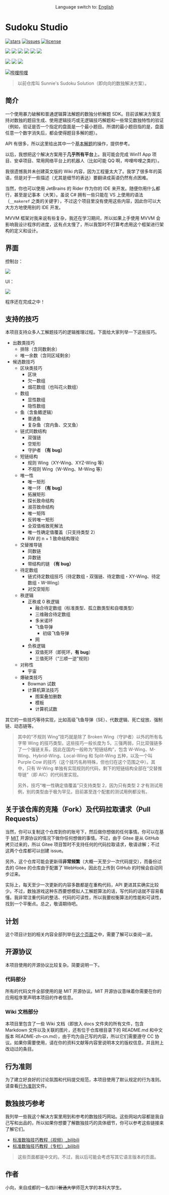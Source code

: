 <center>Language switch to: <a href="README.md">English</a></center>

# Sudoku Studio

[![stars](https://img.shields.io/github/stars/SunnieShine/Sudoku?color=097abb)](https://github.com/SunnieShine/Sudoku/stargazers)
[![issues](https://img.shields.io/github/issues/SunnieShine/Sudoku?color=097abb)](https://github.com/SunnieShine/Sudoku/issues)
[![license](https://img.shields.io/github/license/SunnieShine/Sudoku?color=097abb)](https://github.com/SunnieShine/Sudoku/blob/main/LICENSE)

![](https://img.shields.io/badge/%E7%BC%96%E7%A8%8B%E8%AF%AD%E8%A8%80-C%23%2011%20%E9%A2%84%E8%A7%88%E7%89%88-%23178600)
![](https://img.shields.io/badge/%E5%9F%BA%E6%9C%AC%E6%A1%86%E6%9E%B6-.NET%207-blueviolet)
![](https://img.shields.io/badge/%E7%BC%A9%E8%BF%9B-Tab-lightgrey)
![](https://img.shields.io/badge/IDE-Visual%20Studio%202022%20v17.4%20%E9%A2%84%E8%A7%88%E7%89%88%201-%23cf98fb)
![](https://img.shields.io/badge/%E8%AF%AD%E8%A8%80-%E8%8B%B1%E8%AF%AD%E3%80%81%E7%AE%80%E4%BD%93%E4%B8%AD%E6%96%87-success)
[![](https://img.shields.io/badge/UI%20%E9%A1%B9%E7%9B%AE-Sudoku.UI-%230d1117)](https://github.com/SunnieShine/Sudoku/tree/main/src/Sudoku.UI)

[![](https://img.shields.io/badge/GitHub-%E7%82%B9%E6%88%91%EF%BC%81-%230d1117?logo=github)](https://github.com/SunnieShine/Sudoku)
[![](https://img.shields.io/badge/Gitee-%E7%82%B9%E6%88%91%EF%BC%81-%230d1117?logo=gitee)](https://gitee.com/SunnieShine/Sudoku)
[![](https://img.shields.io/badge/Wiki-%E7%82%B9%E6%88%91%EF%BC%81-%230d1117)](https://sunnieshine.github.io/Sudoku/)

[![哔哩哔哩](https://img.shields.io/badge/dynamic/json?color=%23fb7299&label=%E5%93%94%E5%93%A9%E5%93%94%E5%93%A9&logo=bilibili&query=%24.data.follower&suffix=%20%E5%85%B3%E6%B3%A8&url=https%3A%2F%2Fapi.bilibili.com%2Fx%2Frelation%2Fstat%3Fvmid%3D23736703)](https://space.bilibili.com/23736703)

> 以前仓库叫 Sunnie's Sudoku Solution（即向向的数独解决方案）。

## 简介

一个使用暴力破解和普通逻辑算法解题的数独分析解题 SDK。目前该解决方案支持对数独的题目生成、使用逻辑技巧或无逻辑技巧解题和一些常见数独特性的验证（例如，验证是否一个指定的盘面是一个最小题目。所谓的最小题目指的是，盘面任意一个数字消失后，都会使得题目多解的题）。

API 有很多，所以这里给出其中一个[基本解题](https://sunnieshine.github.io/Sudoku/usages/solve-by-manual)的操作，提供参考。

以后，我想把这个解决方案用于**几乎所有平台**上。我可能会完成 Win11 App 项目、安卓项目、常用网络平台上的机器人（比如可能 QQ 啊，哔哩哔哩之类的）。

我很遗憾我并未创建英文版的 Wiki 内容，因为工程量太大了。我学了很多年的英语，但是对于一些描述（尤其是细节的表达）要翻译成英语仍然有点困难。

当然，你也可以使用 JetBrains 的 Rider 作为你的 IDE 来开发。随便你用什么都行，甚至是记事本（大笑）。虽说 C# 拥有一些只能在 VS 上使用的语法（`__makeref` 之类的关键字），不过这个项目里没有使用这些内容，因此你可以大大方方地使用别的 IDE 开发。

MVVM 框架对我来说有些复杂，我还在学习期间，所以如果上手使用 MVVM 会影响我设计程序的进度，这有点太慢了，所以我暂时不打算考虑用这个框架进行架构的定义和设计。

## 界面

控制台：

![](docs/pic/command-line.png)

UI：

![](docs/pic/win-ui.png)

程序还在完成之中！

## 支持的技巧

本项目支持众多人工解题技巧的逻辑推理过程。下面给大家列举一下这些技巧。

* 出数类技巧
  * 排除（含同数剩余）
  * 唯一余数（含同区域剩余）
* 候选数技巧
  * 区块类技巧
    * 区块
    * 欠一数组
    * 烟花数组（也叫花火数组）
  * 数组
    * 显性数组
    * 隐性数组
  * 鱼（含鱼鳍逻辑）
    * 普通鱼
    * 复杂鱼（宫内鱼、交叉鱼）
  * 链式同数结构
    * 双强链
    * 空矩形
    * 守护者 **（有 bug）**
  * 短链结构
    * 规则 Wing（XY-Wing、XYZ-Wing 等）
    * 不规则 Wing（W-Wing、M-Wing 等）
  * 唯一性
    * 唯一矩形
    * 唯一环 **（有 bug）**
    * 拓展矩形
    * 探长致命结构
    * 淑芬致命结构
    * 唯一矩阵
    * 反转唯一矩形
    * 全双值格致死解法
    * 唯一性确定值覆盖（只支持类型 2）
    * RW 的 n + 1 致命结构理论
  * 交替推导链
    * 同数链
    * 异数链
    * 带结构的链 **（有 bug）**
  * 待定数组
    * 链式待定数组技巧（待定数组・双强链、待定数组・XY-Wing、待定数组・W-Wing）
    * 对交空矩形
  * 秩逻辑
    * 正秩或 0 秩逻辑
      * 融合待定数组（标准类型、孤立数类型和自噬类型）
      * 三维融合待定数组
      * 多米诺环
      * 飞鱼导弹
        * 初级飞鱼导弹
      * 网
    * 负秩逻辑
      * 双值死环（即死环，**有 bug**）
      * 三值死环（“三顺一逆”规则）
  * 对称性
    * 宇宙
  * 爆破类技巧
    * Bowman 试数
    * 计算机算法技巧
      * 图案叠加删数
      * 模板
      * 计算机试数

其它的一些技巧等待实现，比如高级飞鱼导弹（SE）、代数逻辑、死亡绽放、强制链、动态链等。

> 其中的“不规则 Wing”技巧就是除了 Broken Wing（守护者）以外的所有名字带 Wing 的技巧类型。这些技巧一般长度为 5，三强两弱，只比双强链多了一个强链关系，因此在国内一般称为“短链结构”，包含 W-Wing、M-Wing、Hybrid-Wing、Local-Wing 和 Split-Wing 五种，以及一个叫 Purple Cow 的技巧（这个技巧名称特殊，但也归在这个范围之中）。其中，只有 W-Wing 单独有实现规则的代码，剩下的短链结构全部在“交替推导链”（即 AIC）的代码里实现。
>
> 另外，技巧“唯一性确定值覆盖”只支持类型 2，因为只有类型 2 才有测试用例，别的类型由于极为罕见，目前甚至连个配套的测试用例都没有。

## 关于该仓库的克隆（Fork）及代码拉取请求（Pull Requests）

当然，你可以复制这个仓库到你的账号下，然后做你想做的任何事情。你可以在基于 [MIT](https://github.com/SunnieShine/Sudoku/blob/main/LICENSE) 开源协议的情况下做你任何想做的事情。不过，由于 Gitee 是从 GitHub 拷贝过来的，所以 Gitee 项目暂时不支持任何的代码拉取请求，敬请谅解；不过这两个仓库都可以创建 issue。

另外，这个仓库可能会更新得**非常频繁**（大概一天至少一次代码提交），而备份过去的 Gitee 的仓库由于配置了 WebHook，因此在上传到 GitHub 的时候会自动同步过来。

实际上，每天至少一次更新的内容多数都是在重构代码，API 更进其实确实比较少。不过，数独游戏这种东西要想模拟人工解题算法的话，写代码的话就不容易看懂。我非常注重代码的整洁、代码的可读性，所以我要权衡算法的性能和可读性，找到一个平衡点。总之，敬请期待吧。

## 计划

这个项目计划的相关内容全部列举在[这个页面](https://github.com/users/SunnieShine/projects/2)之中，需要了解可以查阅一波。

## 开源协议

本项目使用的开源协议比较复杂。简要说明一下。

### 代码部分

所有的代码文件全部使用的是 MIT 开源协议。MIT 开源协议意味着你需要在你的应用程序里声明本项目的作者信息。

### Wiki 文档部分

本项目里包含了一些 Wiki 文档（即放入 docs 文件夹的所有文件，包含 Markdown 文件以及关联的图片，还有位于仓库根目录下的 README.md 和中文版本 README-zh-cn.md），由于均为自己写的内容，所以它们需要遵守 CC 协议。如果你需要使用，请在你的资料文献等内容里说明本文的版权信息，并且附上改动过的条目。

## 行为准则

为了建立好良好的讨论氛围和代码提交规范，本项目使用了默认规定的行为准则。请查看[行为准则](CODE_OF_CONDUCT)文件。

## 数独技巧参考

我列举一些我这个解决方案里用到和参考的数独技巧网站。这些网站内容都是我自己写和出品的，所以如果你想要了解数独技巧的具体细节，你可以参考这些链接来了解它们。

* [标准数独技巧教程（视频）_bilibili](https://www.bilibili.com/video/BV1Mx411z7uq)
* [标准数独技巧教程（专栏）_bilibili](https://www.bilibili.com/read/readlist/rl291187)

> 这些页面都是中文的。不过，我以后可能会考虑写其它语言版本的页面。

## 作者

小向，来自成都的一名四川~~普通大学~~师范大学的本科大学生。

